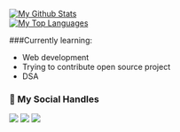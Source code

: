 <a href="https://github.com/Prit13"><img alt="My Github Stats" src="https://github-readme-stats.vercel.app/api?username=Prit13&show_icons=true&hide=stars&theme=tokyonight"></a><br>
<a href="https://github.com/Prit13"><img alt="My Top Languages" src="https://github-readme-stats.vercel.app/api/top-langs/?username=Prit13&layout=compact&theme=radical&card_width=250"></a><br>

###Currently learning:
- Web development
- Trying to contribute open source project
- DSA
### 💬 My Social Handles
<a href="https://github.com/Prit13"><img src = "https://img.shields.io/badge/GitHub-Prit-blue?style=for-the-badge&logo=github&logoColor=white"></a> <a href="https://www.linkedin.com/in/Prit-Yadav/"><img src = "https://img.shields.io/badge/LinkedIn-Prit-blue?style=for-the-badge&logo=LinkedIn&logoColor=white"></a> <a href="https://twitter.com/Prit13"><img src = "https://img.shields.io/badge/Twitter-Prit-blue?style=for-the-badge&logo=twitter&logoColor=red"></a>
